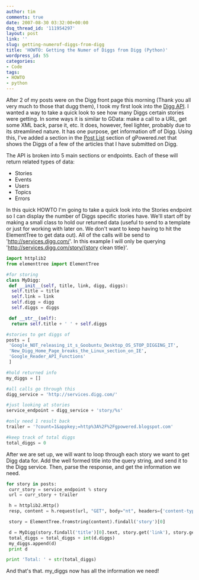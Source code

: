 ```yaml
---
author: tim
comments: true
date: 2007-08-30 03:32:00+00:00
dsq_thread_id: '111954297'
layout: post
link: ''
slug: getting-numerof-diggs-from-digg
title: 'HOWTO: Getting the Numer of Diggs from Digg (Python)'
wordpress_id: 55
categories:
- Code
tags:
- HOWTO
- python
---
```


After 2 of my posts were on the Digg front page this morning (Thank you all
very much to those that dugg them), I took my first look into the [Digg
API](http://apidoc.digg.com/). I wanted a way to take a quick look to see how
many Diggs certain stories were getting. In some ways it is similar to GData:
make a call to a URL, get some XML back, parse it, etc. It does, however, feel
lighter, probably due to its streamlined nature. It has one purpose, get
information off of Digg. Using this, I've added a section in the [Post
List](http://gpowered.net/g/postlist/) section of gPowered.net that shows the
Diggs of a few of the articles that I have submitted on Digg.  
  
The API is broken into 5 main sections or endpoints. Each of these will return
related types of data:  
* Stories  
* Events  
* Users  
* Topics  
* Errors  
  
In this quick HOWTO I'm going to take a quick look into the Stories endpoint
so I can display the number of Diggs specific stories have. We'll start off by
making a small class to hold our returned data (useful to send to a template
or just for working with later on. We don't want to keep having to hit the
ElementTree to get data out). All of the calls will be send to
'http://services.digg.com/'. In this example I will only be querying
'http://services.digg.com/story/{story clean title}'.  
  

    
```python
import httplib2
from elementtree import ElementTree

#for storing
class MyDigg:
 def __init__(self, title, link, digg, diggs):
  self.title = title
  self.link = link
  self.digg = digg
  self.diggs = diggs

 def __str__(self):
  return self.title + ' ' + self.diggs

#stories to get diggs of
posts = [
 'Google_NOT_releasing_it_s_Goobuntu_Desktop_OS_STOP_DIGGING_IT',
 'New_Digg_Home_Page_breaks_the_Linux_section_on_IE',
 'Google_Reader_API_Functions'
 ]

#hold returned info
my_diggs = []

#all calls go through this
digg_service = 'http://services.digg.com/'

#just looking at stories
service_endpoint = digg_service + 'story/%s'

#only need 1 result back
trailer = '?count=1&appkey;=http%3A%2F%2Fgpowered.blogspot.com'

#keep track of total diggs
total_diggs = 0
```

  
  
After we are set up, we will want to loop through each story we want to get
Digg data for. Add the well formed title into the query string, and send it to
the Digg service. Then, parse the response, and get the information we need.  
  

    
```python
for story in posts:
 curr_story = service_endpoint % story
 url = curr_story + trailer

 h = httplib2.Http()
 resp, content = h.request(url, "GET", body="nt", headers={'content-type':'text/plain'} )

 story = ElementTree.fromstring(content).findall('story')[0]

 d = MyDigg(story.findall('title')[0].text, story.get('link'), story.get('href'), story.get('diggs'))
 total_diggs = total_diggs + int(d.diggs)
 my_diggs.append(d)
 print d

print 'Total: ' + str(total_diggs)
```
  
And that's that. my_diggs now has all the information we need!

